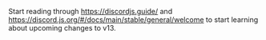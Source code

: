 Start reading through https://discordjs.guide/ and https://discord.js.org/#/docs/main/stable/general/welcome to start learning about upcoming changes to v13.
